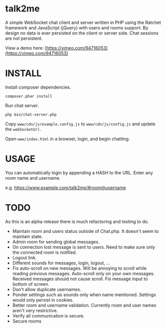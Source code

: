 talk2me
=======

A simple WebSocket chat client and server written in PHP using the Ratchet framework and JavaScript (jQuery) with users and rooms support. By design no data is ever persisted on the client or server side. Chat sessions are not persistent.

View a demo here: [https://vimeo.com/94716053](https://vimeo.com/94716053)


INSTALL
=======
Install composer dependencies.

    composer.phar install

Run chat server.

    php bin/chat-server.php

Copy `www/cdn/js/example.config.js` to `www/cdn/js/config.js` and update the `webSocketUrl`.

Open `www/index.html` in a browser, login, and begin chatting.



USAGE
=====

You can automatically login by appending a HASH to the URL. Enter any room name and username.

e.g. https://www.example.com/talk2me/#room@username


TODO
====
As this is an alpha release there is much refactoring and testing to do.

* Maintain room and users status outside of Chat.php. It doesn't seem to maintain state.
* Admin room for sending global messages.
* On connection lost message is sent to users. Need to make sure only the connected room is notified.
* Logout link.
* Different sounds for messages, login, logout, ...
* Fix auto-scroll on new messages. Will be annoying to scroll while reading previous messages. Auto-scroll only on your own messages. Received messages should not cause scroll. Fix message input to bottom of screen.
* Don't allow duplicate usernames.
* Ponder settings such as sounds only when name mentioned. Settings would only persist in cookies.
* Better room and username validation. Currently room and user names aren't very restrictive.
* Verify all communication is secure.
* Secure rooms
